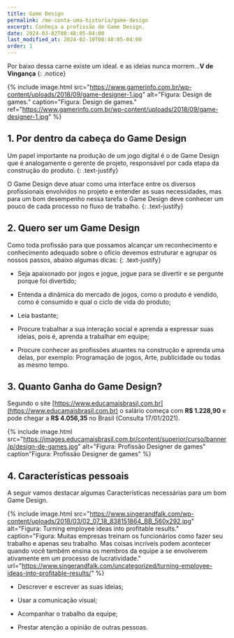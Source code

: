 ```yaml
---
title: Game Design
permalink: /me-conta-uma-historia/game-design
excerpt: Conheça a profissão de Game Design.
date: 2024-03-02T08:48:05-04:00
last_modified_at: 2024-02-10T08:48:05-04:00
order: 1
---
```


Por baixo dessa carne existe um ideal. e as ideias nunca morrem...**V de Vingança**
{: .notice}

{% include image.html
    src="https://www.gamerinfo.com.br/wp-content/uploads/2018/09/game-designer-1.jpg"
    alt="Figura: Design de games."
    caption="Figura: Design de games."
    ref="https://www.gamerinfo.com.br/wp-content/uploads/2018/09/game-designer-1.jpg"
%}

## 1. Por dentro da cabeça do Game Design

Um papel importante na produção de um jogo digital é o de Game Design que é analogamente o gerente de projeto, responsável por cada etapa da construção do produto.
{: .text-justify}

O Game Design deve atuar como uma interface entre os diversos profissionais envolvidos no projeto e entender as suas necessidades, mas para um bom desempenho nessa tarefa o Game Design deve conhecer um pouco de cada processo no fluxo de trabalho.
{: .text-justify}

## 2. Quero ser um Game Design

Como toda profissão para que possamos alcançar um reconhecimento e conhecimento adequado sobre o ofício devemos estruturar e agrupar os nossos passos, abaixo algumas dicas:
{: .text-justify}

- Seja apaixonado por jogos e jogue, jogue para se divertir e se pergunte porque foi divertido;

- Entenda a dinâmica do mercado de jogos, como o produto é vendido, como é consumido e qual o ciclo de vida do produto;

- Leia bastante;

- Procure trabalhar a sua interação social e aprenda a expressar suas ideias, pois é, aprenda a trabalhar em equipe;

- Procure conhecer as profissões atuantes na construção e aprenda uma delas, por exemplo: Programação de jogos, Arte, publicidade ou todas as mesmo tempo.

## 3. Quanto Ganha do Game Design?

Segundo o site [https://www.educamaisbrasil.com.br](https://www.educamaisbrasil.com.br) o salário começa com **R$ 1.228,90** e pode chegar a **R$ 4.056,35** no Brasil (Consulta 17/01/2021).

{% include image.html
    src="https://images.educamaisbrasil.com.br/content/superior/curso/banner/p/design-de-games.jpg"
    alt="Figura: Profissão Designer de games"
    caption"Figura: Profissão Designer de games"
%}

## 4. Características pessoais

A seguir vamos destacar algumas Características necessárias para um bom Game Design.

{% include image.html
    src="https://www.singerandfalk.com/wp-content/uploads/2018/03/02_07_18_838151864_BB_560x292.jpg"
    alt="Figura: Turning employee ideas into profitable results."
    caption="Figura: Muitas empresas treinam os funcionários como fazer seu trabalho e apenas seu trabalho. Mas coisas incríveis podem acontecer quando você também ensina os membros da equipe a se envolverem ativamente em um processo de lucratividade."
    url="https://www.singerandfalk.com/uncategorized/turning-employee-ideas-into-profitable-results/"
%}

- Descrever e escrever as suas ideias;

- Usar a comunicação visual;

- Acompanhar o trabalho da equipe;

- Prestar atenção a opinião de outras pessoas.